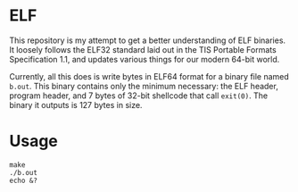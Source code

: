 # ELF

This repository is my attempt to get a better understanding of ELF
binaries. It loosely follows the ELF32 standard laid out in the TIS
Portable Formats Specification 1.1, and updates various things for our
modern 64-bit world.

Currently, all this does is write bytes in ELF64 format for a binary file
named `b.out`. This binary contains only the minimum necessary: the ELF
header, program header, and 7 bytes of 32-bit shellcode that call
`exit(0)`. The binary it outputs is 127 bytes in size.

# Usage

```
make
./b.out
echo &?
```
